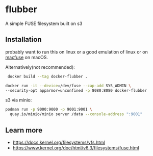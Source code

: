# flubber
A simple FUSE filesystem built on s3

## Installation

probably want to run this on linux or a good emulation of linux or on [macfuse](https://osxfuse.github.io/) on macOS.

Alternatively(not recommended):
```zsh
 docker build --tag docker-flubber .
```

```zsh
docker run -it --device=/dev/fuse --cap-add SYS_ADMIN \
--security-opt apparmor=unconfined -p 8080:8080 docker-flubber
```

s3 via minio:
```zsh
podman run -p 9000:9000 -p 9001:9001 \
  quay.io/minio/minio server /data --console-address ":9001"
```

## Learn more
- https://docs.kernel.org/filesystems/vfs.html
- https://www.kernel.org/doc/html/v6.3/filesystems/fuse.html

